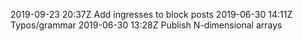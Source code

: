 2019-09-23 20:37Z Add ingresses to block posts
2019-06-30 14:11Z Typos/grammar
2019-06-30 13:28Z Publish N-dimensional arrays
